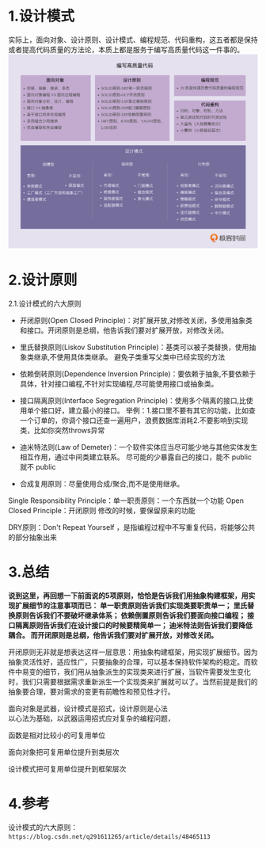 # 1.设计模式

实际上，面向对象、设计原则、设计模式、编程规范、代码重构，这五者都是保持或者提高代码质量的方法论，本质上都是服务于编写高质量代码这一件事的。  
![](/static/image/f3262ef8152517d3b11bfc3f2d2b12d3.png)

# 2.设计原则

2.1.设计模式的六大原则

* 开闭原则(Open Closed Principle)：对扩展开放,对修改关闭，多使用抽象类和接口。开闭原则是总纲，他告诉我们要对扩展开放，对修改关闭。

* 里氏替换原则(Liskov Substitution Principle)：基类可以被子类替换，使用抽象类继承,不使用具体类继承。
避免子类重写父类中已经实现的方法






* 依赖倒转原则(Dependence Inversion Principle)：要依赖于抽象,不要依赖于具体，针对接口编程,不针对实现编程,尽可能使用接口或抽象类。

* 接口隔离原则(Interface Segregation Principle)：使用多个隔离的接口,比使用单个接口好，建立最小的接口。
举例：1.接口里不要有其它的功能，比如查一个订单的，你调个接口还查一遍用户，浪费数据库消耗2.不要影响到实现类，比如你突然throws异常

* 迪米特法则(Law of Demeter)：一个软件实体应当尽可能少地与其他实体发生相互作用，通过中间类建立联系。
尽可能的少暴露自己的接口，能不 public 就不 public


* 合成复用原则：尽量使用合成/聚合,而不是使用继承。




Single Responsibility Principle：单一职责原则：一个东西就一个功能
Open Closed Principle：开闭原则 修改的时候，要保留原来的功能





DRY原则：Don't Repeat Yourself ，是指编程过程中不写重复代码，将能够公共的部分抽象出来

# 3.总结

**说到这里，再回想一下前面说的5项原则，恰恰是告诉我们用抽象构建框架，用实现扩展细节的注意事项而已：
单一职责原则告诉我们实现类要职责单一；
里氏替换原则告诉我们不要破坏继承体系；
依赖倒置原则告诉我们要面向接口编程；
接口隔离原则告诉我们在设计接口的时候要精简单一；
迪米特法则告诉我们要降低耦合。
而开闭原则是总纲，他告诉我们要对扩展开放，对修改关闭。** 


开闭原则无非就是想表达这样一层意思：用抽象构建框架，用实现扩展细节。因为抽象灵活性好，适应性广，只要抽象的合理，可以基本保持软件架构的稳定。而软件中易变的细节，我们用从抽象派生的实现类来进行扩展，当软件需要发生变化时，我们只需要根据需求重新派生一个实现类来扩展就可以了。当然前提是我们的抽象要合理，要对需求的变更有前瞻性和预见性才行。


面向对象是武器，设计模式是招式，设计原则是心法  
以心法为基础，以武器运用招式应对复杂的编程问题，

函数是相对比较小的可复用单位

面向对象把可复用单位提升到类层次


设计模式把可复用单位提升到框架层次

# 4.参考

设计模式的六大原则：`https://blog.csdn.net/q291611265/article/details/48465113`

